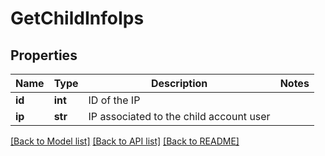# GetChildInfoIps

## Properties
Name | Type | Description | Notes
------------ | ------------- | ------------- | -------------
**id** | **int** | ID of the IP | 
**ip** | **str** | IP associated to the child account user | 

[[Back to Model list]](../README.md#documentation-for-models) [[Back to API list]](../README.md#documentation-for-api-endpoints) [[Back to README]](../README.md)


